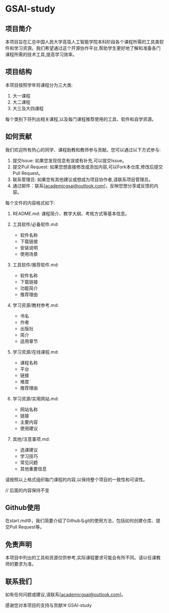 # GSAI-study

## 项目简介

本项目旨在汇总中国人民大学高瓴人工智能学院本科阶段各个课程所需的工具类软件和学习资源。我们希望通过这个开源协作平台,帮助学生更好地了解和准备各门课程所需的技术工具,提高学习效率。

## 项目结构

本项目按照学年将课程分为三大类:

1. 大一课程
2. 大二课程
3. 大三及大四课程

每个类别下将列出相关课程,以及每门课程推荐使用的工具、软件和自学资源。

## 如何贡献

我们欢迎所有热心的同学、课程助教和教师参与贡献。您可以通过以下方式参与:

1. 提交Issue: 如果您发现信息有误或有补充,可以提交Issue。
2. 提交Pull Request: 如果您想直接修改或添加内容,可以Fork本仓库,修改后提交Pull Request。
3. 联系管理员: 如果您有其他建议或想成为项目协作者,请联系项目管理员。
4. 通过邮件：联系[academicgsai@outlook.com]，反映您想分享或反馈的内容。

每个文件的内容格式如下:

1. README.md: 课程简介、教学大纲、考核方式等基本信息。

2. 工具软件/必备软件.md:
   - 软件名称
   - 下载链接
   - 安装说明
   - 使用场景

3. 工具软件/推荐软件.md:
   - 软件名称
   - 下载链接
   - 功能简介
   - 推荐理由

4. 学习资源/教材参考.md:
   - 书名
   - 作者
   - 出版社
   - 简介
   - 适用章节

5. 学习资源/在线课程.md:
   - 课程名称
   - 平台
   - 链接
   - 难度
   - 推荐理由

6. 学习资源/实用网站.md:
   - 网站名称
   - 链接
   - 主要内容
   - 使用建议

7. 其他/注意事项.md:
   - 选课建议
   - 学习技巧
   - 常见问题
   - 其他重要信息

请按照以上格式组织每门课程的内容,以保持整个项目的一致性和可读性。

// 后面的内容保持不变


## Github使用

在start.md中，我们简要介绍了Github与git的使用方法，包括如何创建仓库、提交Pull Request等。

## 免责声明

本项目中列出的工具和资源仅供参考,实际课程要求可能会有所不同。请以任课教师的要求为准。

## 联系我们

如有任何问题或建议,请联系[academicgsai@outlook.com]。

感谢您对本项目的支持与贡献!# GSAI-study
